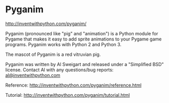 Pyganim
=======

http://inventwithpython.com/pyganim/

Pyganim (pronounced like "pig" and "animation") is a Python module for Pygame that makes it easy to add sprite animations to your Pygame game programs. Pyganim works with Python 2 and Python 3.

The mascot of Pyganim is a red vitruvian pig.

Pyganim was written by Al Sweigart and released under a "Simplified BSD" license. Contact Al with any questions/bug reports: al@inventwithpython.com


Reference:
http://inventwithpython.com/pyganim/reference.html

Tutorial:
http://inventwithpython.com/pyganim/tutorial.html
